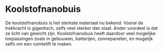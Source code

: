 # Koolstofnanobuis

De koolstofnanobuis is het sterkste materiaal nu bekend. Vooral de trekkracht is
gigantisch, zelfs veel sterker dan staal. Ander voordeel is dat ze licht van
gewicht zijn. Koolstofnanobuis heeft daardoor veel mogelijke toepassingen zoals
in gebouwen, batterijen, zonnepanelen, en mogelijk zelfs om een ruimtelift te
maken.
